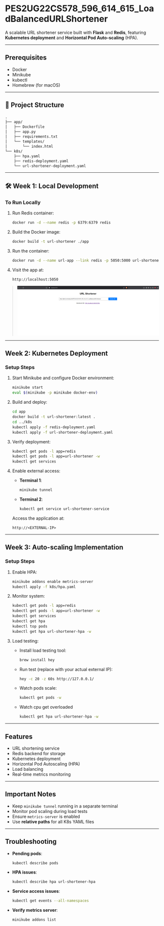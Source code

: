 # PES2UG22CS578_596_614_615_LoadBalancedURLShortener

A scalable URL shortener service built with **Flask** and **Redis**, featuring **Kubernetes deployment** and **Horizontal Pod Auto-scaling** (HPA).

---

## Prerequisites

- Docker  
- Minikube  
- kubectl  
- Homebrew (for macOS)

---

## 📁 Project Structure

```
.
├── app/
│   ├── Dockerfile
│   ├── app.py
│   ├── requirements.txt
│   └── templates/
│       └── index.html
└── k8s/
    ├── hpa.yaml
    ├── redis-deployment.yaml
    └── url-shortener-deployment.yaml
```

---

## 🛠️ Week 1: Local Development

### To Run Locally

1. Run Redis container:

   ```bash
   docker run -d --name redis -p 6379:6379 redis
   ```

2. Build the Docker image:

   ```bash
   docker build -t url-shortener ./app
   ```

3. Run the container:

   ```bash
   docker run -d --name url-app --link redis -p 5050:5000 url-shortener
   ```

4. Visit the app at:

   ```
   http://localhost:5050
   ```

> ![URL Shortener Interface](./mdimages/output_week1.png)

---

## Week 2: Kubernetes Deployment

### Setup Steps

1. Start Minikube and configure Docker environment:

   ```bash
   minikube start
   eval $(minikube -p minikube docker-env)
   ```

2. Build and deploy:

   ```bash
   cd app
   docker build -t url-shortener:latest .
   cd ../k8s
   kubectl apply -f redis-deployment.yaml
   kubectl apply -f url-shortener-deployment.yaml
   ```

3. Verify deployment:

   ```bash
   kubectl get pods -l app=redis
   kubectl get pods -l app=url-shortener -w
   kubectl get services
   ```

4. Enable external access:

   - **Terminal 1**:

     ```bash
     minikube tunnel
     ```

   - **Terminal 2**:

     ```bash
     kubectl get service url-shortener-service
     ```

   Access the application at:

   ```
   http://<EXTERNAL-IP>
   ```

---

## Week 3: Auto-scaling Implementation

### Setup Steps

1. Enable HPA:

   ```bash
   minikube addons enable metrics-server
   kubectl apply -f k8s/hpa.yaml
   ```

2. Monitor system:

   ```bash
   kubectl get pods -l app=redis
   kubectl get pods -l app=url-shortener -w
   kubectl get services
   kubectl get hpa
   kubectl top pods
   kubectl get hpa url-shortener-hpa -w
   ```

3. Load testing:

   - Install load testing tool:

     ```bash
     brew install hey
     ```

   - Run test (replace with your actual external IP):

     ```bash
     hey -c 20 -z 60s http://127.0.0.1/
     ```

   - Watch pods scale:

     ```bash
     kubectl get pods -w
     ```
   - Watch cpu get overloaded
     ```bash
     kubectl get hpa url-shortener-hpa -w
     ```

---

## Features

- URL shortening service  
- Redis backend for storage  
- Kubernetes deployment  
- Horizontal Pod Autoscaling (HPA)  
- Load balancing  
- Real-time metrics monitoring

---

## Important Notes

- Keep `minikube tunnel` running in a separate terminal  
- Monitor pod scaling during load tests  
- Ensure `metrics-server` is enabled  
- Use **relative paths** for all K8s YAML files

---

## Troubleshooting

- **Pending pods**:

  ```bash
  kubectl describe pods
  ```

- **HPA issues**:

  ```bash
  kubectl describe hpa url-shortener-hpa
  ```

- **Service access issues**:

  ```bash
  kubectl get events --all-namespaces
  ```

- **Verify metrics server**:

  ```bash
  minikube addons list
  ```
